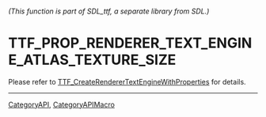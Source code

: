 ###### (This function is part of SDL_ttf, a separate library from SDL.)
# TTF_PROP_RENDERER_TEXT_ENGINE_ATLAS_TEXTURE_SIZE

Please refer to [TTF_CreateRendererTextEngineWithProperties](TTF_CreateRendererTextEngineWithProperties) for details.

----
[CategoryAPI](CategoryAPI), [CategoryAPIMacro](CategoryAPIMacro)

